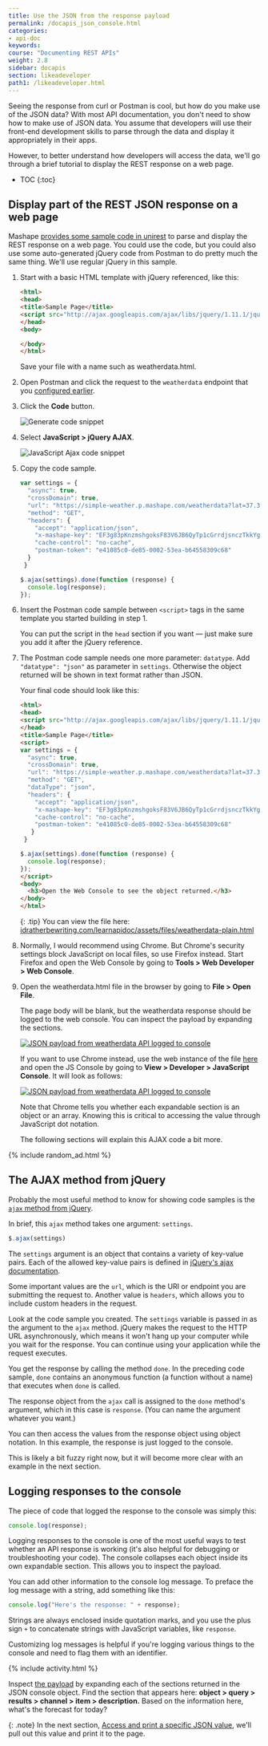 ```yaml
---
title: Use the JSON from the response payload
permalink: /docapis_json_console.html
categories:
- api-doc
keywords:
course: "Documenting REST APIs"
weight: 2.8
sidebar: docapis
section: likeadeveloper
path1: /likeadeveloper.html
---
```


Seeing the response from curl or Postman is cool, but how do you make use of the JSON data? With most API documentation, you don't need to show how to make use of JSON data. You assume that developers will use their front-end development skills to parse through the data and display it appropriately in their apps.

However, to better understand how developers will access the data, we'll go through a brief tutorial to display the REST response on a web page.

* TOC
{:toc}

## Display part of the REST JSON response on a web page

Mashape [provides some sample code in unirest](https://docs.rapidapi.com/v1.0/docs/unirest) to parse and display the REST response on a web page. You could use the code, but you could also use some auto-generated jQuery code from Postman to do pretty much the same thing. We'll use regular jQuery in this sample.

1.  Start with a basic HTML template with jQuery referenced, like this:

    ```html
    <html>
    <head>
    <title>Sample Page</title>
    <script src="http://ajax.googleapis.com/ajax/libs/jquery/1.11.1/jquery.min.js"></script>
    </head>
    <body>

    </body>
    </html>
    ```

    Save your file with a name such as weatherdata.html.

2.  Open Postman and click the request to the `weatherdata` endpoint that you [configured earlier](docapis_postman.html).
3.  Click the **Code** button.

    <img src="images/postmangeneratecodesnippet.png" class="medium" alt="Generate code snippet" />

4.  Select **JavaScript > jQuery AJAX**.

    <img src="images/postmancodesnippet.png"  class="medium" alt="JavaScript Ajax code snippet" />

5.  Copy the code sample.

    ```js
    var settings = {
      "async": true,
      "crossDomain": true,
      "url": "https://simple-weather.p.mashape.com/weatherdata?lat=37.3710062&lng=-122.0375935",
      "method": "GET",
      "headers": {
        "accept": "application/json",
        "x-mashape-key": "EF3g83pKnzmshgoksF83V6JB6QyTp1cGrrdjsnczTkkYgYrp8p",
        "cache-control": "no-cache",
        "postman-token": "e41085c0-de85-0002-53ea-b64558309c68"
      }
     }

    $.ajax(settings).done(function (response) {
      console.log(response);
    });
    ```

6.  Insert the Postman code sample between `<script>` tags in the same template you started building in step 1.

    You can put the script in the `head` section if you want &mdash; just make sure you add it after the jQuery reference.

7.  The Postman code sample needs one more parameter: `datatype`. Add `"datatype": "json"` as parameter in `settings`. Otherwise the object returned will be shown in text format rather than JSON.

    Your final code should look like this:

    ```html
    <html>
    <head>
    <script src="http://ajax.googleapis.com/ajax/libs/jquery/1.11.1/jquery.min.js"></script>
    </head>
    <title>Sample Page</title>
    <script>
    var settings = {
      "async": true,
      "crossDomain": true,
      "url": "https://simple-weather.p.mashape.com/weatherdata?lat=37.3710062&lng=-122.0375935",
      "method": "GET",
      "dataType": "json",
      "headers": {
        "accept": "application/json",
        "x-mashape-key": "EF3g83pKnzmshgoksF83V6JB6QyTp1cGrrdjsnczTkkYgYrp8p",
        "cache-control": "no-cache",
        "postman-token": "e41085c0-de85-0002-53ea-b64558309c68"
       }
     }

    $.ajax(settings).done(function (response) {
      console.log(response);
    });
    </script>
    <body>
      <h3>Open the Web Console to see the object returned.</h3>
    </body>
    </html>
    ```

    {: .tip}
    You can view the file here: [idratherbewriting.com/learnapidoc/assets/files/weatherdata-plain.html](http://idratherbewriting.com/learnapidoc/assets/files/weatherdata-plain.html)

8.  Normally, I would recommend using Chrome. But Chrome's security settings block JavaScript on local files, so use Firefox instead. Start Firefox and open the Web Console by going to **Tools > Web Developer > Web Console**.
9.  Open the weatherdata.html file in the browser by going to **File > Open File**.

    The page body will be blank, but the weatherdata response should be logged to the web console. You can inspect the payload by expanding the sections.

    <a href="http://idratherbewriting.com/learnapidoc/assets/files/weatherdata-plain.html"><img src="images/firefoxwebconsole.png" alt="JSON payload from weatherdata API logged to console" /></a>

    If you want to use Chrome instead, use the web instance of the file [here](http://idratherbewriting.com/learnapidoc/assets/files/weatherdata-plain.html) and open the JS Console by going to **View > Developer > JavaScript Console**. It will look as follows:

    <a href="http://idratherbewriting.com/learnapidoc/assets/files/weatherdata-plain.html"><img src="images/jsonpayloadweatherdata.png" alt="JSON payload from weatherdata API logged to console" /></a>

    Note that Chrome tells you whether each expandable section is an object or an array. Knowing this is critical to accessing the value through JavaScript dot notation.

    The following sections will explain this AJAX code a bit more.

{% include random_ad.html %}

## The AJAX method from jQuery

Probably the most useful method to know for showing code samples is the [`ajax` method from jQuery](http://api.jquery.com/jquery.ajax).

In brief, this `ajax` method takes one argument: `settings`.

```js
$.ajax(settings)
```

The `settings` argument is an object that contains a variety of key-value pairs. Each of the allowed key-value pairs is defined in [jQuery's ajax documentation](http://api.jquery.com/jquery.ajax/#jQuery-ajax-settings).

Some important values are the `url`, which is the URI or endpoint you are submitting the request to. Another value is `headers`, which allows you to include custom headers in the request.

Look at the code sample you created. The `settings` variable is passed in as the argument to the `ajax` method. jQuery makes the request to the HTTP URL asynchronously, which means it won't hang up your computer while you wait for the response. You can continue using your application while the request executes.

You get the response by calling the method `done`. In the preceding code sample, `done` contains an anonymous function (a function without a name) that executes when `done` is called.

The response object from the `ajax` call is assigned to the `done` method's argument, which in this case is `response`. (You can name the argument whatever you want.)

You can then access the values from the response object using object notation. In this example, the response is just logged to the console.

This is likely a bit fuzzy right now, but it will become more clear with an example in the next section.

## Logging responses to the console

The piece of code that logged the response to the console was simply this:

```js
console.log(response);
```

Logging responses to the console is one of the most useful ways to test whether an API response is working (it's also helpful for debugging or troubleshooting your code). The console collapses each object inside its own expandable section. This allows you to inspect the payload.

You can add other information to the console log message. To preface the log message with a string, add something like this:

```js
console.log("Here's the response: " + response);
```

Strings are always enclosed inside quotation marks, and you use the plus sign `+` to concatenate strings with JavaScript variables, like `response`.

Customizing log messages is helpful if you're logging various things to the console and need to flag them with an identifier.

{% include activity.html %}

Inspect [the payload](http://idratherbewriting.com/learnapidoc/assets/files/weatherdata-plain.html) by expanding each of the sections returned in the JSON console object. Find the section that appears here: **object > query > results > channel > item > description.** Based on the information here, what's the forecast for today?

{: .note}
In the next section, [Access and print a specific JSON value](docapis_access_json_values.html), we'll pull out this value and print it to the page.
